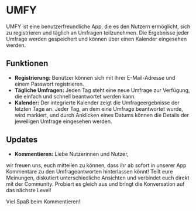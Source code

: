 # UMFY

UMFY ist eine benutzerfreundliche App, die es den Nutzern ermöglicht, sich zu registrieren und täglich an Umfragen teilzunehmen. Die Ergebnisse jeder Umfrage werden gespeichert und können über einen Kalender eingesehen werden.

## Funktionen

- **Registrierung:** Benutzer können sich mit ihrer E-Mail-Adresse und einem Passwort registrieren.
- **Tägliche Umfragen:** Jeden Tag steht eine neue Umfrage zur Verfügung, die einfach und schnell beantwortet werden kann.
- **Kalender:** Der integrierte Kalender zeigt die Umfrageergebnisse der letzten Tage an. Jeder Tag, an dem eine Umfrage beantwortet wurde, wird markiert, und durch Anklicken eines Datums können die Details der jeweiligen Umfrage eingesehen werden.

## Updates
- **Kommentieren:** Liebe Nutzerinnen und Nutzer,

wir freuen uns, euch mitteilen zu können, dass ihr ab sofort in unserer App Kommentare zu den Umfrageantworten hinterlassen könnt! Teilt eure Meinungen, diskutiert unterschiedliche Ansichten und verbindet euch direkt mit der Community. Probiert es gleich aus und bringt die Konversation auf das nächste Level!

Viel Spaß beim Kommentieren!
